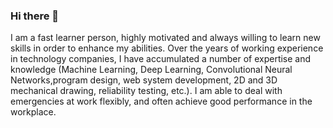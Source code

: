 ### Hi there 👋

<!--
**Andy1110-Huang/Andy1110-Huang** is a ✨ _special_ ✨ repository because its `README.md` (this file) appears on your GitHub profile.

Here are some ideas to get you started:

- 🔭 I’m currently working on ...
- 🌱 I’m currently learning ...
- 👯 I’m looking to collaborate on ...
- 🤔 I’m looking for help with ...
- 💬 Ask me about ...
- 📫 How to reach me: ...
- 😄 Pronouns: ...
- ⚡ Fun fact: ...
-->

I am a fast learner person, highly motivated and always willing to learn new skills in order to enhance my abilities. 
Over the years of working experience in technology companies, 
I have accumulated a number of expertise and knowledge 
(Machine Learning, Deep Learning, Convolutional Neural Networks,program design, web system development, 2D and 3D mechanical drawing, reliability testing, etc.). 
I am able to deal with emergencies at work flexibly, and often achieve good performance in the workplace.
